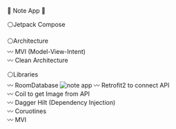 📔 Note App 📔

⚪Jetpack Compose <br>

⚪Architecture <br>
  〰 MVI (Model-View-Intent) <br>
  〰 Clean Architecture <br>
                    

⚪Libraries <br>
  〰 RoomDatabase                                            ![note app](https://github.com/user-attachments/assets/d7dbe8da-264f-440f-a882-6c2eeb5ec4a9)
  〰 Retrofit2 to connect API <br>
  〰 Coil to get Image from API <br>
  〰 Dagger Hilt (Dependency Injection) <br>
  〰 Coruotines <br>
  〰 MVI <br>


